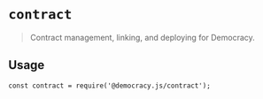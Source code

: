 # `contract`

> Contract management, linking, and deploying for Democracy.

## Usage

```
const contract = require('@democracy.js/contract');

```
